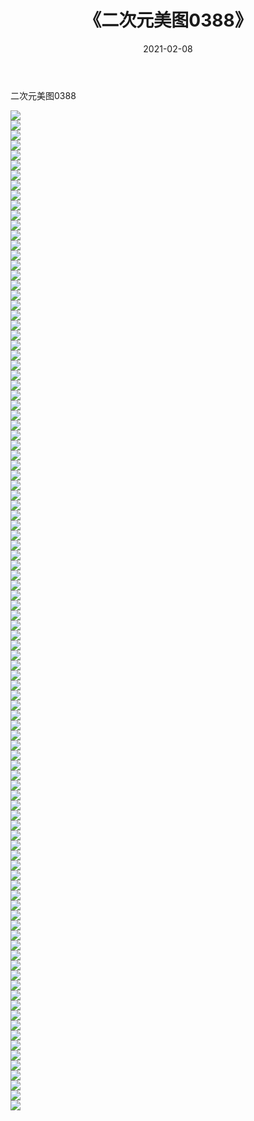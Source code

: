 ﻿---
layout: post
title:  《二次元美图0388》
date:   2021-02-08
img: http://imgx.orgx.ga/二次元/2021/二次元美图0388/000.jpg
categories: [美女, 清纯, 唯美]
---

二次元美图0388

 ![](http://imgx.orgx.ga/二次元/2021/二次元美图0388/001.jpg) <br>![](http://imgx.orgx.ga/二次元/2021/二次元美图0388/002.jpg) <br>![](http://imgx.orgx.ga/二次元/2021/二次元美图0388/003.jpg) <br>![](http://imgx.orgx.ga/二次元/2021/二次元美图0388/004.jpg) <br>![](http://imgx.orgx.ga/二次元/2021/二次元美图0388/005.jpg) <br>![](http://imgx.orgx.ga/二次元/2021/二次元美图0388/006.jpg) <br>![](http://imgx.orgx.ga/二次元/2021/二次元美图0388/007.jpg) <br>![](http://imgx.orgx.ga/二次元/2021/二次元美图0388/008.jpg) <br>![](http://imgx.orgx.ga/二次元/2021/二次元美图0388/009.jpg) <br>![](http://imgx.orgx.ga/二次元/2021/二次元美图0388/010.jpg) <br>![](http://imgx.orgx.ga/二次元/2021/二次元美图0388/011.jpg) <br>![](http://imgx.orgx.ga/二次元/2021/二次元美图0388/012.jpg) <br>![](http://imgx.orgx.ga/二次元/2021/二次元美图0388/013.jpg) <br>![](http://imgx.orgx.ga/二次元/2021/二次元美图0388/014.jpg) <br>![](http://imgx.orgx.ga/二次元/2021/二次元美图0388/015.jpg) <br>![](http://imgx.orgx.ga/二次元/2021/二次元美图0388/016.jpg) <br>![](http://imgx.orgx.ga/二次元/2021/二次元美图0388/017.jpg) <br>![](http://imgx.orgx.ga/二次元/2021/二次元美图0388/018.jpg) <br>![](http://imgx.orgx.ga/二次元/2021/二次元美图0388/019.jpg) <br>![](http://imgx.orgx.ga/二次元/2021/二次元美图0388/020.jpg) <br>![](http://imgx.orgx.ga/二次元/2021/二次元美图0388/021.jpg) <br>![](http://imgx.orgx.ga/二次元/2021/二次元美图0388/022.jpg) <br>![](http://imgx.orgx.ga/二次元/2021/二次元美图0388/023.jpg) <br>![](http://imgx.orgx.ga/二次元/2021/二次元美图0388/024.jpg) <br>![](http://imgx.orgx.ga/二次元/2021/二次元美图0388/025.jpg) <br>![](http://imgx.orgx.ga/二次元/2021/二次元美图0388/026.jpg) <br>![](http://imgx.orgx.ga/二次元/2021/二次元美图0388/027.jpg) <br>![](http://imgx.orgx.ga/二次元/2021/二次元美图0388/028.jpg) <br>![](http://imgx.orgx.ga/二次元/2021/二次元美图0388/029.jpg) <br>![](http://imgx.orgx.ga/二次元/2021/二次元美图0388/030.jpg) <br>![](http://imgx.orgx.ga/二次元/2021/二次元美图0388/031.jpg) <br>![](http://imgx.orgx.ga/二次元/2021/二次元美图0388/032.jpg) <br>![](http://imgx.orgx.ga/二次元/2021/二次元美图0388/033.jpg) <br>![](http://imgx.orgx.ga/二次元/2021/二次元美图0388/034.jpg) <br>![](http://imgx.orgx.ga/二次元/2021/二次元美图0388/035.jpg) <br>![](http://imgx.orgx.ga/二次元/2021/二次元美图0388/036.jpg) <br>![](http://imgx.orgx.ga/二次元/2021/二次元美图0388/037.jpg) <br>![](http://imgx.orgx.ga/二次元/2021/二次元美图0388/038.jpg) <br>![](http://imgx.orgx.ga/二次元/2021/二次元美图0388/039.jpg) <br>![](http://imgx.orgx.ga/二次元/2021/二次元美图0388/040.jpg) <br>![](http://imgx.orgx.ga/二次元/2021/二次元美图0388/041.jpg) <br>![](http://imgx.orgx.ga/二次元/2021/二次元美图0388/042.jpg) <br>![](http://imgx.orgx.ga/二次元/2021/二次元美图0388/043.jpg) <br>![](http://imgx.orgx.ga/二次元/2021/二次元美图0388/044.jpg) <br>![](http://imgx.orgx.ga/二次元/2021/二次元美图0388/045.jpg) <br>![](http://imgx.orgx.ga/二次元/2021/二次元美图0388/046.jpg) <br>![](http://imgx.orgx.ga/二次元/2021/二次元美图0388/047.jpg) <br>![](http://imgx.orgx.ga/二次元/2021/二次元美图0388/048.jpg) <br>![](http://imgx.orgx.ga/二次元/2021/二次元美图0388/049.jpg) <br>![](http://imgx.orgx.ga/二次元/2021/二次元美图0388/050.jpg) <br>![](http://imgx.orgx.ga/二次元/2021/二次元美图0388/051.jpg) <br>![](http://imgx.orgx.ga/二次元/2021/二次元美图0388/052.jpg) <br>![](http://imgx.orgx.ga/二次元/2021/二次元美图0388/053.jpg) <br>![](http://imgx.orgx.ga/二次元/2021/二次元美图0388/054.jpg) <br>![](http://imgx.orgx.ga/二次元/2021/二次元美图0388/055.jpg) <br>![](http://imgx.orgx.ga/二次元/2021/二次元美图0388/056.jpg) <br>![](http://imgx.orgx.ga/二次元/2021/二次元美图0388/057.jpg) <br>![](http://imgx.orgx.ga/二次元/2021/二次元美图0388/058.jpg) <br>![](http://imgx.orgx.ga/二次元/2021/二次元美图0388/059.jpg) <br>![](http://imgx.orgx.ga/二次元/2021/二次元美图0388/060.jpg) <br>![](http://imgx.orgx.ga/二次元/2021/二次元美图0388/061.jpg) <br>![](http://imgx.orgx.ga/二次元/2021/二次元美图0388/062.jpg) <br>![](http://imgx.orgx.ga/二次元/2021/二次元美图0388/063.jpg) <br>![](http://imgx.orgx.ga/二次元/2021/二次元美图0388/064.jpg) <br>![](http://imgx.orgx.ga/二次元/2021/二次元美图0388/065.jpg) <br>![](http://imgx.orgx.ga/二次元/2021/二次元美图0388/066.jpg) <br>![](http://imgx.orgx.ga/二次元/2021/二次元美图0388/067.jpg) <br>![](http://imgx.orgx.ga/二次元/2021/二次元美图0388/068.jpg) <br>![](http://imgx.orgx.ga/二次元/2021/二次元美图0388/069.jpg) <br>![](http://imgx.orgx.ga/二次元/2021/二次元美图0388/070.jpg) <br>![](http://imgx.orgx.ga/二次元/2021/二次元美图0388/071.jpg) <br>![](http://imgx.orgx.ga/二次元/2021/二次元美图0388/072.jpg) <br>![](http://imgx.orgx.ga/二次元/2021/二次元美图0388/073.jpg) <br>![](http://imgx.orgx.ga/二次元/2021/二次元美图0388/074.jpg) <br>![](http://imgx.orgx.ga/二次元/2021/二次元美图0388/075.jpg) <br>![](http://imgx.orgx.ga/二次元/2021/二次元美图0388/076.jpg) <br>![](http://imgx.orgx.ga/二次元/2021/二次元美图0388/077.jpg) <br>![](http://imgx.orgx.ga/二次元/2021/二次元美图0388/078.jpg) <br>![](http://imgx.orgx.ga/二次元/2021/二次元美图0388/079.jpg) <br>![](http://imgx.orgx.ga/二次元/2021/二次元美图0388/080.jpg) <br>![](http://imgx.orgx.ga/二次元/2021/二次元美图0388/081.jpg) <br>![](http://imgx.orgx.ga/二次元/2021/二次元美图0388/082.jpg) <br>![](http://imgx.orgx.ga/二次元/2021/二次元美图0388/083.jpg) <br>![](http://imgx.orgx.ga/二次元/2021/二次元美图0388/084.jpg) <br>![](http://imgx.orgx.ga/二次元/2021/二次元美图0388/085.jpg) <br>![](http://imgx.orgx.ga/二次元/2021/二次元美图0388/086.jpg) <br>![](http://imgx.orgx.ga/二次元/2021/二次元美图0388/087.jpg) <br>![](http://imgx.orgx.ga/二次元/2021/二次元美图0388/088.jpg) <br>![](http://imgx.orgx.ga/二次元/2021/二次元美图0388/089.jpg) <br>![](http://imgx.orgx.ga/二次元/2021/二次元美图0388/090.jpg) <br>![](http://imgx.orgx.ga/二次元/2021/二次元美图0388/091.jpg) <br>![](http://imgx.orgx.ga/二次元/2021/二次元美图0388/092.jpg) <br>![](http://imgx.orgx.ga/二次元/2021/二次元美图0388/093.jpg) <br>![](http://imgx.orgx.ga/二次元/2021/二次元美图0388/094.jpg) <br>![](http://imgx.orgx.ga/二次元/2021/二次元美图0388/095.jpg) <br>![](http://imgx.orgx.ga/二次元/2021/二次元美图0388/096.jpg) <br>![](http://imgx.orgx.ga/二次元/2021/二次元美图0388/097.jpg) <br>![](http://imgx.orgx.ga/二次元/2021/二次元美图0388/098.jpg) <br>![](http://imgx.orgx.ga/二次元/2021/二次元美图0388/099.jpg) <br>![](http://imgx.orgx.ga/二次元/2021/二次元美图0388/100.jpg) <br>